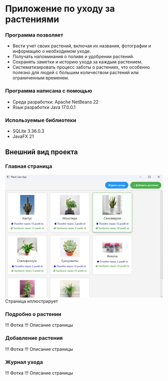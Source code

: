 # Приложение по уходу за растениями
### Программа позволяет
- Вести учет своих растений, включая их названия, фотографии и информацию о необходимом уходе.
- Получать напоминания о поливе и удобрении растений.
- Сохранять заметки и историю ухода за каждым растением.
- Систематизировать процесс заботы о растениях, что особенно полезно для людей с большим количеством растений или ограниченным временем.

### Программа написана с помощью 
- Среда разработки: Apache NetBeans 22
- Язык разработки Java 17.0.0.1

### Используемые библиотеки
- SQLite 3.36.0.3
- JavaFX 21

## Внешний вид проекта
### Главная страница
 ![](images/photo_2025-05-20_11-33-14.jpg)
 Страница иллюстрирует 

### Подробно о растении
 !!! Фотка
 !!! Описание страницы

### Добавление растения
 !!! Фотка
 !!! Описание страницы

### Журнал ухода
 !!! Фотка
 !!! Описание страницы
